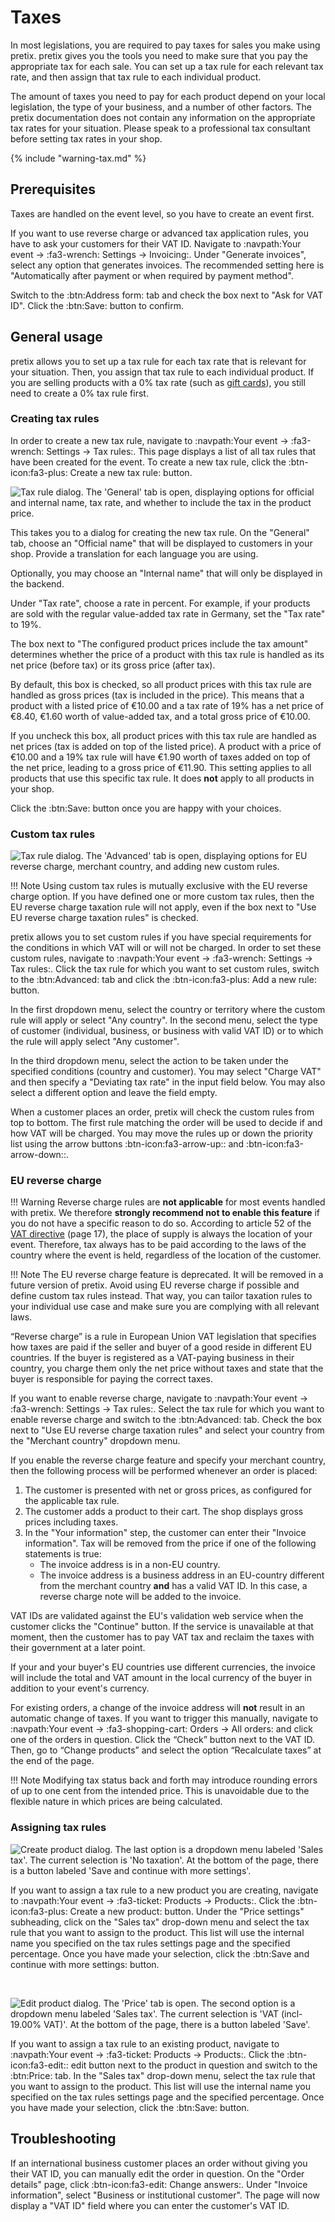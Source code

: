 # Taxes

In most legislations, you are required to pay taxes for sales you make using pretix. 
pretix gives you the tools you need to make sure that you pay the appropriate tax for each sale. 
You can set up a tax rule for each relevant tax rate, and then assign that tax rule to each individual product. 

The amount of taxes you need to pay for each product depend on your local legislation, the type of your business, and a number of other factors. 
The pretix documentation does not contain any information on the appropriate tax rates for your situation. 
Please speak to a professional tax consultant before setting tax rates in your shop. 

{% include "warning-tax.md" %}

## Prerequisites

Taxes are handled on the event level, so you have to create an event first. 

If you want to use reverse charge or advanced tax application rules, you have to ask your customers for their VAT ID. 
Navigate to :navpath:Your event → :fa3-wrench: Settings → Invoicing:. 
Under "Generate invoices", select any option that generates invoices. 
The recommended setting here is "Automatically after payment or when required by payment method". 

Switch to the :btn:Address form: tab and check the box next to "Ask for VAT ID". 
Click the :btn:Save: button to confirm. 

## General usage

pretix allows you to set up a tax rule for each tax rate that is relevant for your situation.
Then, you assign that tax rule to each individual product. 
If you are selling products with a 0% tax rate (such as [gift cards](../topics/gift-cards.md)), you still need to create a 0% tax rule first. 

### Creating tax rules 

In order to create a new tax rule, navigate to :navpath:Your event → :fa3-wrench: Settings → Tax rules:. 
This page displays a list of all tax rules that have been created for the event. 
To create a new tax rule, click the :btn-icon:fa3-plus: Create a new tax rule: button. 

![Tax rule dialog. The 'General' tab is open, displaying options for official and internal name, tax rate, and whether to include the tax in the product price.](../assets/screens/tax/edit-rule.png "Tax rule advanced options" )

This takes you to a dialog for creating the new tax rule. 
On the "General" tab, choose an "Official name" that will be displayed to customers in your shop. 
Provide a translation for each language you are using. 

Optionally, you may choose an "Internal name" that will only be displayed in the backend. 

Under "Tax rate", choose a rate in percent. 
For example, if your products are sold with the regular value-added tax rate in Germany, set the "Tax rate" to 19%. 

The box next to "The configured product prices include the tax amount" determines whether the price of a product with this tax rule is handled as its net price (before tax) or its gross price (after tax). 

By default, this box is checked, so all product prices with this tax rule are handled as gross prices (tax is included in the price). 
This means that a product with a listed price of €10.00 and a tax rate of 19% has a net price of €8.40, €1.60 worth of value-added tax, and a total gross price of €10.00. 

If you uncheck this box, all product prices with this tax rule are handled as net prices (tax is added on top of the listed price). 
A product with a price of €10.00 and a 19% tax rule will have €1.90 worth of taxes added on top of the net price, leading to a gross price of €11.90. 
This setting applies to all products that use this specific tax rule. 
It does **not** apply to all products in your shop. 

Click the :btn:Save: button once you are happy with your choices. 

### Custom tax rules

![Tax rule dialog. The 'Advanced' tab is open, displaying options for EU reverse charge, merchant country, and adding new custom rules.](../assets/screens/tax/advanced.png "Tax rule advanced options" )

!!! Note 
    Using custom tax rules is mutually exclusive with the EU reverse charge option. 
    If you have defined one or more custom tax rules, then the EU reverse charge taxation rule will not apply, even if the box next to "Use EU reverse charge taxation rules" is checked. 

pretix allows you to set custom rules if you have special requirements for the conditions in which VAT will or will not be charged. 
In order to set these custom rules, navigate to :navpath:Your event → :fa3-wrench: Settings → Tax rules:. 
Click the tax rule for which you want to set custom rules, switch to the :btn:Advanced: tab and click the :btn-icon:fa3-plus: Add a new rule: button. 

In the first dropdown menu, select the country or territory where the custom rule will apply or select "Any country". 
In the second menu, select the type of customer (individual, business, or business with valid VAT ID) or to which the rule will apply select "Any customer". 

In the third dropdown menu, select the action to be taken under the specified conditions (country and customer). 
You may select "Charge VAT" and then specify a "Deviating tax rate" in the input field below. 
You may also select a different option and leave the field empty. 

When a customer places an order, pretix will check the custom rules from top to bottom. 
The first rule matching the order will be used to decide if and how VAT will be charged. 
You may move the rules up or down the priority list using the arrow buttons :btn-icon:fa3-arrow-up:: and :btn-icon:fa3-arrow-down::. 

### EU reverse charge

!!! Warning 
    Reverse charge rules are **not applicable** for most events handled with pretix. 
    We therefore **strongly recommend not to enable this feature** if you do not have a specific reason to do so. 
    According to article 52 of the [VAT directive](https://eur-lex.europa.eu/legal-content/EN/TXT/PDF/?uri=CELEX:32006L0112&from=EN) (page 17), the place of supply is always the location of your event. 
    Therefore, tax always has to be paid according to the laws of the country where the event is held, regardless of the location of the customer. 

!!! Note 
    The EU reverse charge feature is deprecated. 
    It will be removed in a future version of pretix. 
    Avoid using EU reverse charge if possible and define custom tax rules instead. 
    That way, you can tailor taxation rules to your individual use case and make sure you are complying with all relevant laws. 

“Reverse charge” is a rule in European Union VAT legislation that specifies how taxes are paid if the seller and buyer of a good reside in different EU countries. 
If the buyer is registered as a VAT-paying business in their country, you charge them only the net price without taxes and state that the buyer is responsible for paying the correct taxes. 

If you want to enable reverse charge, navigate to :navpath:Your event → :fa3-wrench: Settings → Tax rules:. 
Select the tax rule for which you want to enable reverse charge and switch to the :btn:Advanced: tab. 
Check the box next to "Use EU reverse charge taxation rules" and select your country from the "Merchant country" dropdown menu. 

If you enable the reverse charge feature and specify your merchant country, then the following process will be performed whenever an order is placed:

 1. The customer is presented with net or gross prices, as configured for the applicable tax rule. 
 2. The customer adds a product to their cart. 
    The shop displays gross prices including taxes. 
 3. In the "Your information" step, the customer can enter their "Invoice information". 
    Tax will be removed from the price if one of the following statements is true:
    - The invoice address is in a non-EU country.
    - The invoice address is a business address in an EU-country different from the merchant country **and** has a valid VAT ID.
      In this case, a reverse charge note will be added to the invoice. 

VAT IDs are validated against the EU's validation web service when the customer clicks the "Continue" button. 
If the service is unavailable at that moment, then the customer has to pay VAT tax and reclaim the taxes with their government at a later point. 

If your and your buyer's EU countries use different currencies, the invoice will include the total and VAT amount in the local currency of the buyer in addition to your event's currency. 

For existing orders, a change of the invoice address will **not** result in an automatic change of taxes. 
If you want to trigger this manually, navigate to :navpath:Your event → :fa3-shopping-cart: Orders → All orders: and click one of the orders in question. 
Click the “Check” button next to the VAT ID. 
Then, go to “Change products” and select the option “Recalculate taxes” at the end of the page.

!!! Note 
    Modifying tax status back and forth may introduce rounding errors of up to one cent from the intended price. 
    This is unavoidable due to the flexible nature in which prices are being calculated. 

### Assigning tax rules 

![Create product dialog. The last option is a dropdown menu labeled 'Sales tax'. The current selection is 'No taxation'. At the bottom of the page, there is a button labeled 'Save and continue with more settings'.](../assets/screens/tax/create-product.png "Create product dialog" )

If you want to assign a tax rule to a new product you are creating, navigate to :navpath:Your event → :fa3-ticket: Products → Products:. 
Click the :btn-icon:fa3-plus: Create a new product: button. 
Under the "Price settings" subheading, click on the "Sales tax" drop-down menu and select the tax rule that you want to assign to the product. 
This list will use the internal name you specified on the tax rules settings page and the specified percentage. 
Once you have made your selection, click the :btn:Save and continue with more settings: button. 

<br>

![Edit product dialog. The 'Price' tab is open. The second option is a dropdown menu labeled 'Sales tax'. The current selection is 'VAT (incl- 19.00% VAT)'. At the bottom of the page, there is a button labeled 'Save'.](../assets/screens/tax/edit-product.png "Edit product dialog" )

If you want to assign a tax rule to an existing product, navigate to :navpath:Your event → :fa3-ticket: Products → Products:. 
Click the :btn-icon:fa3-edit:: edit button next to the product in question and switch to the :btn:Price: tab. 
In the "Sales tax" drop-down menu, select the tax rule that you want to assign to the product. 
This list will use the internal name you specified on the tax rules settings page and the specified percentage. 
Once you have made your selection, click the :btn:Save: button. 

## Troubleshooting 

If an international business customer places an order without giving you their VAT ID, you can manually edit the order in question. 
On the "Order details" page, click :btn-icon:fa3-edit: Change answers:. 
Under "Invoice information", select "Business or institutional customer". 
The page will now display a "VAT ID" field where you can enter the customer's VAT ID. 